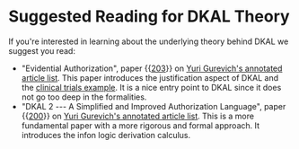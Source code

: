 # Suggested Reading for DKAL Theory
If you're interested in learning about the underlying theory behind DKAL we suggest you read:
* "Evidential Authorization", paper {{[203](203)}} on [Yuri Gurevich's annotated article list](http://research.microsoft.com/en-us/um/people/gurevich/annotated.htm). This paper introduces the justification aspect of DKAL and the [clinical trials example](Examples#examplesSingleClinical). It is a nice entry point to DKAL since it does not go too deep in the formalities.
* "DKAL 2 --- A Simplified and Improved Authorization Language", paper {{[200](200)}} on [Yuri Gurevich's annotated article list](http://research.microsoft.com/en-us/um/people/gurevich/annotated.htm). This is a more fundamental paper with a more rigorous and formal approach. It introduces the infon logic derivation calculus.